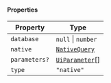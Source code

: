 #### Properties

| Property                              | Type                               |
| ------------------------------------- | ---------------------------------- |
| <a id="database"></a> `database`      | `null` \| `number`                 |
| <a id="native"></a> `native`          | [`NativeQuery`](NativeQuery.md)    |
| <a id="parameters"></a> `parameters?` | [`UiParameter`](UiParameter.md)\[] |
| <a id="type"></a> `type`              | `"native"`                         |
